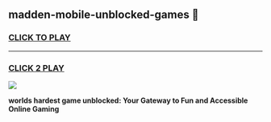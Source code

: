 
## madden-mobile-unblocked-games 👋
<h3>
<a href="https://premium.freeplayer.one?title=madden-mobile-unblocked-games&ref=14F">CLICK TO PLAY</a></h3>
<hr>

<h3>
<a href="https://premium.freeplayer.one?title=madden-mobile-unblocked-games&ref=14F">CLICK 2 PLAY</a>
  
</h3>

<a href="https://premium.freeplayer.one?title=madden-mobile-unblocked-games&ref=12F/"><img src="https://clearcache.store/games.png"></a>


**worlds hardest game unblocked: Your Gateway to Fun and Accessible Online Gaming**
